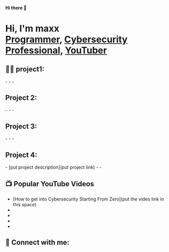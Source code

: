 #### Hi there 👋
<h1>Hi, I'm maxx <br/><a href="_my programming projects">Programmer</a>, <a href="my cyber projects">Cybersecurity Professional</a>, <a href="my yt channel link">YouTuber</a></h1>

<h2>👨‍💻 project1:</h2>
- 
- 
- 
<h2>Project 2:</h2>
- 
- 
- 
<h2>Project 3:</h2>
- 
- 
- 

<h2>Project 4:</h2>
- [put project description](put project link)
- 
- 

<h2>📺 Popular YouTube Videos</h2>

- [How to get into Cybersecurity Starting From Zero](put the video link in this space)
- 
- 
- 
- 

<h2> 🤳 Connect with me:</h2>



<!--

**Shayan-Haider/Shayan-Haider** is a ✨ _special_ ✨ repository because its `README.md` (this file) appears on your GitHub profile.

Here are some ideas to get you started:

- 🔭 I’m currently working on ...
- 🌱 I’m currently learning ...
- 👯 I’m looking to collaborate on ...
- 🤔 I’m looking for help with ...
- 💬 Ask me about ...
- 📫 How to reach me: ...
- 😄 Pronouns: ...
- ⚡ Fun fact: ...
-->
